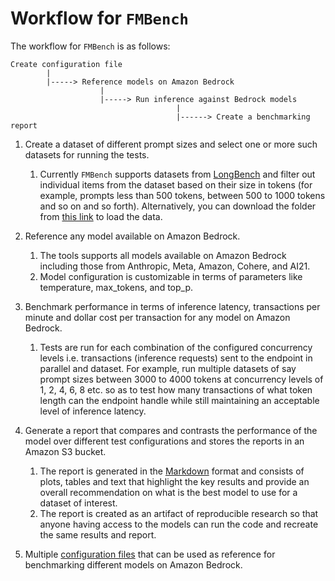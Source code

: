 # Workflow for `FMBench`

The workflow for `FMBench` is as follows:

```
Create configuration file
        |
        |-----> Reference models on Amazon Bedrock
                    |
                    |-----> Run inference against Bedrock models
                                     |
                                     |------> Create a benchmarking report
```

1. Create a dataset of different prompt sizes and select one or more such datasets for running the tests.
    1. Currently `FMBench` supports datasets from [LongBench](https://github.com/THUDM/LongBench) and filter out individual items from the dataset based on their size in tokens (for example, prompts less than 500 tokens, between 500 to 1000 tokens and so on and so forth). Alternatively, you can download the folder from [this link](https://huggingface.co/datasets/THUDM/LongBench/resolve/main/data.zip) to load the data.

1. Reference any model available on Amazon Bedrock.
    1. The tools supports all models available on Amazon Bedrock including those from Anthropic, Meta, Amazon, Cohere, and AI21.
    1. Model configuration is customizable in terms of parameters like temperature, max_tokens, and top_p.

1. Benchmark performance in terms of inference latency, transactions per minute and dollar cost per transaction for any model on Amazon Bedrock.
    1. Tests are run for each combination of the configured concurrency levels i.e. transactions (inference requests) sent to the endpoint in parallel and dataset. For example, run multiple datasets of say prompt sizes between 3000 to 4000 tokens at concurrency levels of 1, 2, 4, 6, 8 etc. so as to test how many transactions of what token length can the endpoint handle while still maintaining an acceptable level of inference latency.

1. Generate a report that compares and contrasts the performance of the model over different test configurations and stores the reports in an Amazon S3 bucket.
    1. The report is generated in the [Markdown](https://en.wikipedia.org/wiki/Markdown) format and consists of plots, tables and text that highlight the key results and provide an overall recommendation on what is the best model to use for a dataset of interest.
    1. The report is created as an artifact of reproducible research so that anyone having access to the models can run the code and recreate the same results and report.

1. Multiple [configuration files](https://github.com/aws-samples/foundation-model-benchmarking-tool/tree/main/src/fmbench/configs/bedrock) that can be used as reference for benchmarking different models on Amazon Bedrock.